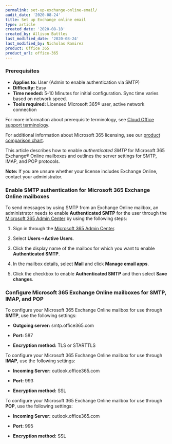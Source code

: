 ```yaml
---
permalink: set-up-exchange-online-email/
audit_date: '2020-08-24'
title: Set up Exchange online email
type: article
created_date: '2020-08-18'
created_by: Allison Battles
last_modified_date: '2020-08-24'
last_modified_by: Nicholas Ramirez
product: Office 365
product_url: office-365
---
```


### Prerequisites

- **Applies to:** User (Admin to enable authentication via SMTP)
- **Difficulty:** Easy
- **Time needed:** 5-10 Minutes for initial configuration. Sync time varies based on network speed.
- **Tools required:** Licensed Microsoft 365&reg; user, active network connection

For more information about prerequisite terminology, see [Cloud Office support terminology](/support/how-to/cloud-office-support-terminology).

For additional information about Microsoft 365 licensing, see our [product comparison chart](https://www.rackspace.com/sites/default/files/2020-06/Rackspace-Data-Sheet-Microsoft-365-Plans-and-Pricing-Sheet-CLO-TSK-1487.pdf).

This article describes how to enable *authenticated SMTP* for Microsoft 365 Exchange&reg; Online mailboxes and
outlines the server settings for SMTP, IMAP, and POP protocols.

**Note:** If you are unsure whether your license includes Exchange Online, contact your administrator.

### Enable SMTP authentication for Microsoft 365 Exchange Online mailboxes

To send messages by using SMTP from an Exchange Online mailbox, an administrator needs to enable
**Authenticated SMTP** for the user through the [Microsoft 365 Admin Center](https://portal.office.com/Adminportal/Home)
by using the following steps:

1. Sign in through the [Microsoft 365 Admin Center](https://portal.office.com/Adminportal/Home).

2. Select **Users**->**Active Users**.

3. Click the display name of the mailbox for which you want to enable **Authenticated SMTP**.

4. In the mailbox details, select **Mail** and click **Manage email apps**.

5. Click the checkbox to enable **Authenticated SMTP** and then select **Save changes**.


### Configure Microsoft 365 Exchange Online mailboxes for SMTP, IMAP, and POP


To configure your Microsoft 365 Exchange Online mailbox for use through **SMTP**, use the following settings:

- **Outgoing server:** smtp.office365.com

- **Port:** 587

- **Encryption method:** TLS or STARTTLS


To configure your Microsoft 365 Exchange Online mailbox for use through **IMAP**, use the following settings:

- **Incoming Server:** outlook.office365.com

- **Port:** 993

- **Encryption method:** SSL


To configure your Microsoft 365 Exchange Online mailbox for use through **POP**, use the following settings:

- **Incoming Server:** outlook.office365.com

- **Port:** 995

- **Encryption method:** SSL
